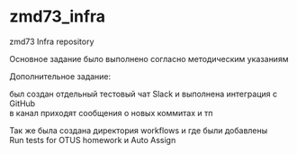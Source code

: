 # zmd73_infra
zmd73 Infra repository

Основное задание было выполнено согласно методическим указаниям  

Дополнительное задание:  

был создан отдельный тестовый чат Slack и выполнена интеграция с GitHub  
в канал приходят сообщения о новых коммитах и тп  

Так же была создана директория workflows и где были добавлены  
Run tests for OTUS homework и Auto Assign 
